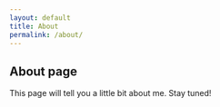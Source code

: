 ```yaml
---
layout: default
title: About
permalink: /about/
---
```

## About page

This page will tell you a little bit about me. Stay tuned!
